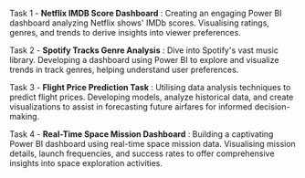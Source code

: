Task 1 - **Netflix IMDB Score Dashboard** : Creating an engaging Power BI dashboard analyzing Netflix shows' IMDb scores. Visualising ratings, genres, and trends to derive insights into viewer preferences.

Task 2 - **Spotify Tracks Genre Analysis** : Dive into Spotify's vast music library. Developing a dashboard using Power BI to explore and visualize trends in track genres, helping understand user preferences.

Task 3 - **Flight Price Prediction Task** : Utilising data analysis techniques to predict flight prices. Developing models, analyze historical data, and create visualizations to assist in forecasting future airfares for informed decision-making.

Task 4 - **Real-Time Space Mission Dashboard** : Building a captivating Power BI dashboard using real-time space mission data. Visualising mission details, launch frequencies, and success rates to offer comprehensive insights into space exploration activities.
